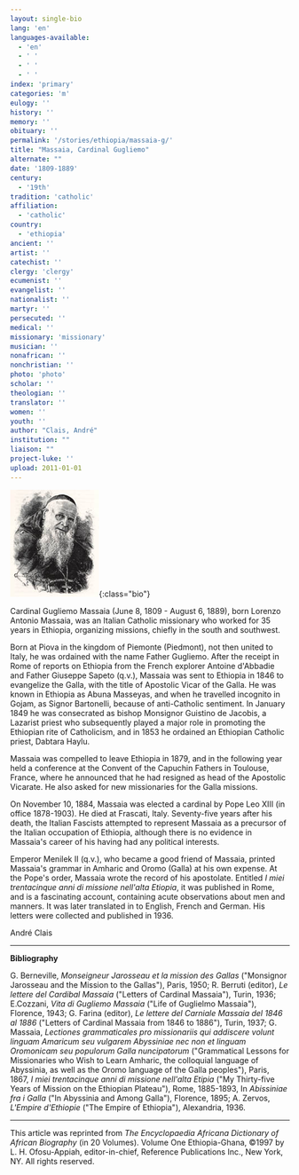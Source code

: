 ```yaml
---
layout: single-bio
lang: 'en'
languages-available:
  - 'en'
  - ' '
  - ' '
  - ' '
index: 'primary'
categories: 'm'
eulogy: ''
history: ''
memory: ''
obituary: ''
permalink: '/stories/ethiopia/massaia-g/'
title: "Massaia, Cardinal Gugliemo"
alternate: ""
date: '1809-1889'
century:
  - '19th'
tradition: 'catholic'
affiliation:
  - 'catholic'
country:
  - 'ethiopia'
ancient: ''
artist: ''
catechist: ''
clergy: 'clergy'
ecumenist: ''
evangelist: ''
nationalist: ''
martyr: ''
persecuted: ''
medical: ''
missionary: 'missionary'
musician: ''
nonafrican: ''
nonchristian: ''
photo: 'photo'
scholar: ''
theologian: ''
translator: ''
women: ''
youth: ''
author: "Clais, André"
institution: ""
liaison: ""
project-luke: ''
upload: 2011-01-01
---
```


![Cardinal Gugliemo Massaia](/images/bio-pics/ethiopia/massaia-g/massaia_gugliemo.jpg){:class="bio"}

Cardinal Gugliemo Massaia (June 8, 1809 - August 6, 1889), born Lorenzo Antonio Massaia, was an Italian Catholic missionary who worked for 35 years in Ethiopia, organizing missions, chiefly in the south and southwest.

Born at Piova in the kingdom of Piemonte (Piedmont), not then united to Italy, he was ordained with the name Father Gugliemo. After the receipt in Rome of reports on Ethiopia from the French explorer Antoine d'Abbadie and Father Giuseppe Sapeto (q.v.), Massaia was sent to Ethiopia in 1846 to evangelize the Galla, with the title of Apostolic Vicar of the Galla. He was known in Ethiopia as Abuna Masseyas, and when he travelled incognito in Gojam, as Signor Bartonelli, because of anti-Catholic sentiment. In January 1849 he was consecrated as bishop Monsignor Guistino de Jacobis, a Lazarist priest who subsequently played a major role in promoting the Ethiopian rite of Catholicism, and in 1853 he ordained an Ethiopian Catholic priest, Dabtara Haylu.

Massaia was compelled to leave Ethiopia in 1879, and in the following year held a conference at the Convent of the Capuchin Fathers in Toulouse, France, where he announced that he had resigned as head of the Apostolic Vicarate. He also asked for new missionaries for the Galla missions.

On November 10, 1884, Massaia was elected a cardinal by Pope Leo XIII (in office 1878-1903). He died at Frascati, Italy. Seventy-five years after his death, the Italian Fascists attempted to represent Massaia as a precursor of the Italian occupation of Ethiopia, although there is no evidence in Massaia's career of his having had any political interests.

Emperor Menilek II (q.v.), who became a good friend of Massaia, printed Massaia's grammar in Amharic and Oromo (Galla) at his own expense. At the Pope's order, Massaia wrote the record of his apostolate. Entitled *I miei trentacinque anni di missione nell'alta Etiopia*, it was published in Rome, and is a fascinating account, containing acute observations about men and manners. It was later translated in to English, French and German. His letters were collected and published in 1936.

Andr&eacute; Clais

---

**Bibliography**

G. Berneville, *Monseigneur Jarosseau et la mission des Gallas* ("Monsignor Jarosseau and the Mission to the Gallas"), Paris, 1950; R. Berruti (editor), *Le lettere del Cardibal Massaia* ("Letters of Cardinal Massaia"), Turin, 1936; E.Cozzani, *Vita di Gugliemo Massaia* ("Life of Guglielmo Massaia"), Florence, 1943; G. Farina (editor), *Le lettere del Carniale Massaia del 1846 al 1886* ("Letters of Cardinal Massaia from 1846 to 1886"), Turin, 1937; G. Massaia, *Lectiones grammaticales pro missionariis qui addiscere volunt linguam Amaricum seu vulgarem Abyssiniae nec non et linguam Oromonicam seu populorum Galla nuncipatorum* ("Grammatical Lessons for  Missionaries who Wish to Learn Amharic, the colloquial language of Abyssinia, as well as the Oromo language of the Galla peoples"), Paris, 1867, *I miei trentacinque anni di missione nell'alta Etipia* ("My Thirty-five Years of Mission on the Ethiopian Plateau"), Rome, 1885-1893, In *Abissiniae fra i Galla* ("In Abyssinia and Among Galla"), Florence, 1895; A. Zervos, *L'Empire d'Ethiopie* ("The Empire of Ethiopia"), Alexandria, 1936.

---

This article was reprinted from *The Encyclopaedia Africana Dictionary of African Biography* (in 20 Volumes). Volume One Ethiopia-Ghana, &copy;1997 by L. H. Ofosu-Appiah, editor-in-chief, Reference Publications Inc., New York, NY. All rights reserved.
